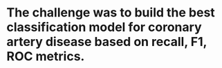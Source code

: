# The challenge was to build the best classification model for coronary artery disease based on recall, F1, ROC metrics.
